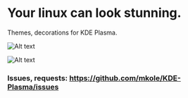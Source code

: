 # Your linux can look stunning.
Themes, decorations for KDE Plasma.

![Alt text](https://imgur.com/o2iOvKU.png?raw=true)



![Alt text](https://imgur.com/aYrmCuM.png?raw=true)




### Issues, requests: https://github.com/mkole/KDE-Plasma/issues
